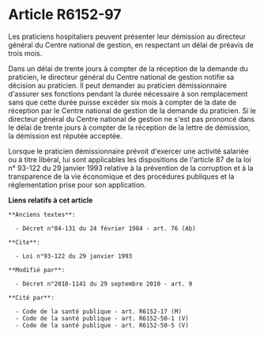 # Article R6152-97

Les praticiens hospitaliers peuvent présenter leur démission au directeur général du Centre national de gestion, en
respectant un délai de préavis de trois mois. 

Dans un délai de trente jours à compter de la réception de la demande du praticien, le directeur général du Centre national
de gestion notifie sa décision au praticien. Il peut demander au praticien démissionnaire d'assurer ses fonctions pendant la
durée nécessaire à son remplacement sans que cette durée puisse excéder six mois à compter de la date de réception par le
Centre national de gestion de la demande du praticien. Si le directeur général du Centre national de gestion ne s'est pas
prononcé dans le délai de trente jours à compter de la réception de la lettre de démission, la démission est réputée
acceptée. 

Lorsque le praticien démissionnaire prévoit d'exercer une activité salariée ou à titre libéral, lui sont applicables les
dispositions de l'article 87 de la loi n° 93-122 du 29 janvier 1993 relative à la prévention de la corruption et à la
transparence de la vie économique et des procédures publiques et la réglementation prise pour son application.

**Liens relatifs à cet article**

	**Anciens textes**:

	  - Décret n°84-131 du 24 février 1984 - art. 76 (Ab)

	**Cite**:

	  - Loi n°93-122 du 29 janvier 1993

	**Modifié par**:

	  - Décret n°2010-1141 du 29 septembre 2010 - art. 9

	**Cité par**:

	  - Code de la santé publique - art. R6152-17 (M)
	  - Code de la santé publique - art. R6152-50-1 (V)
	  - Code de la santé publique - art. R6152-50-5 (V)
